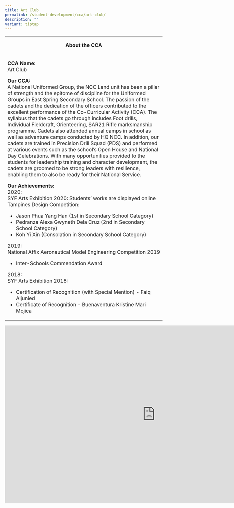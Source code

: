 ```yaml
---
title: Art Club
permalink: /student-development/cca/art-club/
description: ""
variant: tiptap
---
```

<table>
<tbody>
<tr>
<td width="590">
<p style="text-align: center;"><strong>About the CCA</strong></p>
</td>
</tr>
<tr>
<td width="590">
<p><strong>CCA Name:<br></strong>Art Club</p>
<p><strong>Our CCA:<br></strong>A National Uniformed Group, the NCC Land unit has been a pillar of strength and the epitome of discipline for the Uniformed Groups in East Spring Secondary School. The passion of the cadets and the dedication of the officers contributed to the excellent performance of the Co-Curricular Activity (CCA). The syllabus that the cadets go through includes Foot drills, Individual Fieldcraft, Orienteering, SAR21 Rifle marksmanship programme. Cadets also attended annual camps in school as well as adventure camps conducted by HQ NCC. In addition, our cadets are trained in Precision Drill Squad (PDS) and performed at various events such as the school’s Open House and National Day Celebrations. With many opportunities provided to the students for leadership training and character development, the cadets are groomed to be strong leaders with resilience, enabling them to also be ready for their National Service.</p>
<p><strong>Our Achievements:<br></strong>2020:<br>SYF Arts Exhibition 2020: Students’ works are displayed online<br>Tampines Design Competition:</p>
<ul>
<li>Jason Phua Yang Han (1st in Secondary School Category)</li>
<li>Pedranza Alexa Gwyneth Dela Cruz (2nd in Secondary School Category)</li>
<li>Koh Yi Xin (Consolation in Secondary School Category)</li>
</ul>
<p>2019:<br>National Affix Aeronautical Model Engineering Competition 2019</p>
<ul>
<li>Inter-Schools Commendation Award</li>
</ul>
<p>2018:<br>SYF Arts Exhibition 2018:&nbsp;</p>
<ul>
<li>Certification of Recognition (with Special Mention) - Faiq Aljunied</li>
<li>Certificate of Recognition - Buenaventura Kristine Mari Mojica</li>
</ul>
</td>
</tr>
</tbody>
</table>
<iframe src="https://docs.google.com/presentation/d/e/2PACX-1vS4mlyfB1swYFhO3VCzEMwAlFWitIv9qV3MadiVCIhZvFW4_cKjqicVkOrDD9GE7K_gHqmk8VYXfydU/embed?start=false&amp;loop=false&amp;delayms=10000" frameborder="0" width="960" height="569" allowfullscreen="true"></iframe>